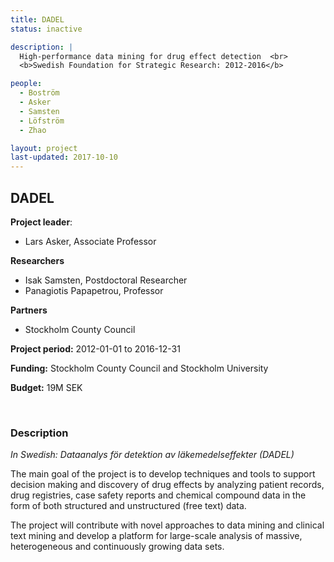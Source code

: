 ```yaml
---
title: DADEL
status: inactive

description: |
  High-performance data mining for drug effect detection  <br>
  <b>Swedish Foundation for Strategic Research: 2012-2016</b>

people:
  - Boström
  - Asker
  - Samsten
  - Löfström
  - Zhao

layout: project
last-updated: 2017-10-10
---
```


## DADEL

**Project leader**:
- Lars Asker, Associate Professor

**Researchers**
- Isak Samsten, Postdoctoral Researcher
- Panagiotis Papapetrou, Professor

**Partners**
- Stockholm County Council

**Project period:** 2012-01-01 to 2016-12-31

**Funding:** Stockholm County Council and Stockholm University

**Budget:** 19M SEK

<!-- [![EXTREMUM](http://img.youtube.com/vi/2Bp0-3XsUWk/0.jpg)](https://youtu.be/2Bp0-3XsUWk "EXTREMUM" ){:target="_blank"} -->

<br>

### Description

*In Swedish: Dataanalys för detektion av läkemedelseffekter (DADEL)*

The main goal of the project is to develop techniques and tools to support decision making and discovery of drug effects by analyzing patient records, drug registries, case safety reports and chemical compound data in the form of both structured and unstructured (free text) data.

The project will contribute with novel approaches to data mining and clinical text mining and develop a platform for large-scale analysis of massive, heterogeneous and continuously growing data sets.
